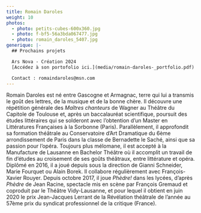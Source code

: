 ```yaml
---
title: Romain Daroles
weight: 10
photos:
  - photo: petits-cubes-600x360.jpg
  - photo: f-bf5-56a3bda067477.jpg
  - photo: romain_daroles_5407.jpg
generique: |-
  ## Prochains projets

  Ars Nova - Création 2024 
  [A﻿ccédez à son portofolio ici.](media/romain-daroles-_portfolio.pdf)

  C﻿ontact : romaindaroles@msn.com
---
```


Romain Daroles est né entre Gascogne et Armagnac, terre qui lui a transmis le goût des lettres, de la musique et de la bonne chère. Il découvre une répétition générale des _Maîtres chanteurs_ de Wagner au Théâtre du Capitole de Toulouse et, après un baccalauréat scientifique, poursuit des études littéraires qui se solderont avec l’obtention d’un Master en Littératures Françaises à la Sorbonne (Paris). Parallèlement, il approfondit sa formation théâtrale au Conservatoire d’Art Dramatique du 6ème arrondissement de Paris dans la classe de Bernadette le Saché, ainsi que sa passion pour l’opéra. Toujours plus mélomane, il est accepté à la Manufacture de Lausanne en Bachelor Théâtre où il accomplit un travail de fin d’études au croisement de ses goûts théâtraux, entre littérature et opéra. Diplômé en 2016, il a joué depuis sous la direction de Gianni Schneider, Marie Fourquet ou Alain Borek. Il collabore régulièrement avec François-Xavier Rouyer. Depuis octobre 2017, il joue _Phèdre!_ dans les lycées, d’après _Phèdre_ de Jean Racine, spectacle mis en scène par François Gremaud et coproduit par le Théâtre Vidy-Lausanne, et pour lequel il obtient en juin 2020 le prix Jean-Jacques Lerrant de la Révélation théâtrale de l’année au 57ème prix du syndicat professionnel de la critique (France).
